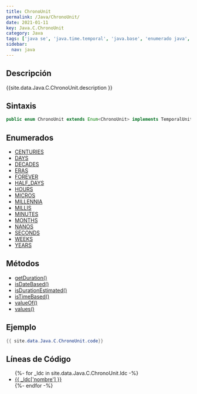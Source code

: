 ```yaml
---
title: ChronoUnit
permalink: /Java/ChronoUnit/
date: 2021-01-11
key: Java.C.ChronoUnit
category: Java
tags: ['java se', 'java.time.temporal', 'java.base', 'enumerado java', 'Java 1.8']
sidebar: 
  nav: java
---
```


## Descripción
{{site.data.Java.C.ChronoUnit.description }}

## Sintaxis
~~~java
public enum ChronoUnit extends Enum<ChronoUnit> implements TemporalUnit
~~~

## Enumerados
* [CENTURIES](/Java/ChronoUnit/CENTURIES)
* [DAYS](/Java/ChronoUnit/DAYS)
* [DECADES](/Java/ChronoUnit/DECADES)
* [ERAS](/Java/ChronoUnit/ERAS)
* [FOREVER](/Java/ChronoUnit/FOREVER)
* [HALF_DAYS](/Java/ChronoUnit/HALF_DAYS)
* [HOURS](/Java/ChronoUnit/HOURS)
* [MICROS](/Java/ChronoUnit/MICROS)
* [MILLENNIA](/Java/ChronoUnit/MILLENNIA)
* [MILLIS](/Java/ChronoUnit/MILLIS)
* [MINUTES](/Java/ChronoUnit/MINUTES)
* [MONTHS](/Java/ChronoUnit/MONTHS)
* [NANOS](/Java/ChronoUnit/NANOS)
* [SECONDS](/Java/ChronoUnit/SECONDS)
* [WEEKS](/Java/ChronoUnit/WEEKS)
* [YEARS](/Java/ChronoUnit/YEARS)

## Métodos
* [getDuration()](/Java/ChronoUnit/getDuration)
* [isDateBased()](/Java/ChronoUnit/isDateBased)
* [isDurationEstimated()](/Java/ChronoUnit/isDurationEstimated)
* [isTimeBased()](/Java/ChronoUnit/isTimeBased)
* [valueOf()](/Java/ChronoUnit/valueOf)
* [values()](/Java/ChronoUnit/values)

## Ejemplo
~~~java
{{ site.data.Java.C.ChronoUnit.code}}
~~~

## Líneas de Código
<ul>
{%- for _ldc in site.data.Java.C.ChronoUnit.ldc -%}
   <li>
       <a href="{{_ldc['url'] }}">{{ _ldc['nombre'] }}</a>
   </li>
{%- endfor -%}
</ul>
